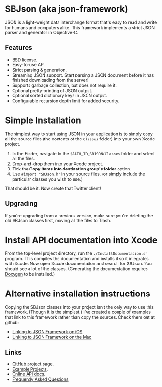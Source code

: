 SBJson (aka json-framework)
===========================

JSON is a light-weight data interchange format that's easy to read and
write for humans and computers alike. This framework implements
a strict JSON parser and generator in Objective-C.

Features
--------

* BSD license.
* Easy-to-use API.
* Strict parsing & generation.
* Streaming JSON support. Start parsing a JSON document before it has finished downloading from the server!
* Supports garbage collection, but does not require it.
* Optional pretty-printing of JSON output.
* Optional sorted dictionary keys in JSON output.
* Configurable recursion depth limit for added security.

Simple Installation
===================

The simplest way to start using JSON in your application is to simply
copy all the source files (the contents of the `Classes` folder) into
your own Xcode project.

1. In the Finder, navigate to the `$PATH_TO_SBJSON/Classes` folder and select all the files.
1. Drop-and-drop them into your Xcode project.
1. Tick the **Copy items into destination group's folder** option.
1. Use `#import "SBJson.h"` in  your source files. (or simply include the particular classes you wish to use.)

That should be it. Now create that Twitter client!

Upgrading
---------

If you're upgrading from a previous version, make sure you're deleting the old SBJson classes first, moving all the files to Trash.

Install API documentation into Xcode
====================================

From the top-level project directory, run the `./InstallDocumentation.sh` program. This compiles the documentation and installs it so it integrates with Xcode. Now open Xcode documentation and search for SBJson. You should see a lot of the classes. (Generating the documentation requires [Doxygen](http://doxygen.org) to be installed.)


Alternative installation instructions
=====================================

Copying the SBJson classes into your project isn't the only way to use this framework. (Though it is the simplest.) I've created a couple of examples that link to this framework rather than copy the sources. Check them out at github:

* [Linking to JSON Framework on iOS](http://github.com/stig/JsonSampleIPhone)
* [Linking to JSON Framework on the Mac](http://github.com/stig/JsonSampleMac)


Links
-----

* [GitHub project page](http://github.com/stig/json-framework).
* [Example Projects](http://github.com/stig/json-framework-examples).
* [Online API docs](http://stig.github.com/json-framework/api).
* [Frequently Asked Questions](http://github.com/stig/json-framework/wiki/FrequentlyAskedQuestions)
